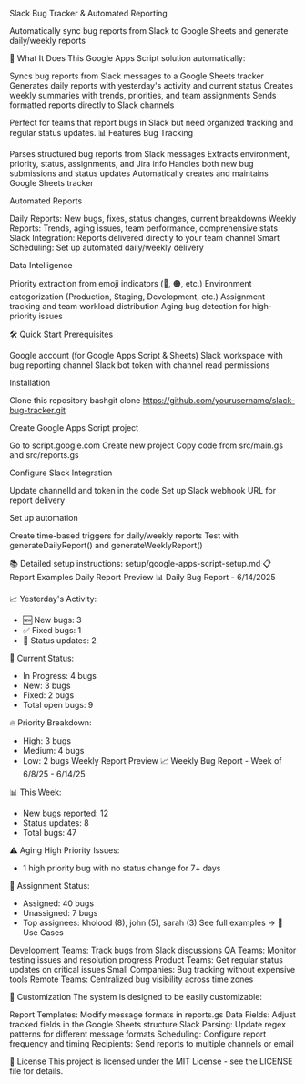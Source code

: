 Slack Bug Tracker & Automated Reporting

Automatically sync bug reports from Slack to Google Sheets and generate daily/weekly reports

🚀 What It Does
This Google Apps Script solution automatically:

Syncs bug reports from Slack messages to a Google Sheets tracker
Generates daily reports with yesterday's activity and current status
Creates weekly summaries with trends, priorities, and team assignments
Sends formatted reports directly to Slack channels

Perfect for teams that report bugs in Slack but need organized tracking and regular status updates.
📊 Features
Bug Tracking

Parses structured bug reports from Slack messages
Extracts environment, priority, status, assignments, and Jira info
Handles both new bug submissions and status updates
Automatically creates and maintains Google Sheets tracker

Automated Reports

Daily Reports: New bugs, fixes, status changes, current breakdowns
Weekly Reports: Trends, aging issues, team performance, comprehensive stats
Slack Integration: Reports delivered directly to your team channel
Smart Scheduling: Set up automated daily/weekly delivery

Data Intelligence

Priority extraction from emoji indicators (:red_circle:, :orange_circle:, etc.)
Environment categorization (Production, Staging, Development, etc.)
Assignment tracking and team workload distribution
Aging bug detection for high-priority issues

🛠️ Quick Start
Prerequisites

Google account (for Google Apps Script & Sheets)
Slack workspace with bug reporting channel
Slack bot token with channel read permissions

Installation

Clone this repository
bashgit clone https://github.com/yourusername/slack-bug-tracker.git

Create Google Apps Script project

Go to script.google.com
Create new project
Copy code from src/main.gs and src/reports.gs


Configure Slack Integration

Update channelId and token in the code
Set up Slack webhook URL for report delivery


Set up automation

Create time-based triggers for daily/weekly reports
Test with generateDailyReport() and generateWeeklyReport()



📚 Detailed setup instructions: setup/google-apps-script-setup.md
📋 Report Examples
Daily Report Preview
📊 Daily Bug Report - 6/14/2025

📈 Yesterday's Activity:
- 🆕 New bugs: 3
- ✅ Fixed bugs: 1
- 🔄 Status updates: 2

🚨 Current Status:
- In Progress: 4 bugs
- New: 3 bugs
- Fixed: 2 bugs
- Total open bugs: 9

🔥 Priority Breakdown:
- High: 3 bugs
- Medium: 4 bugs
- Low: 2 bugs
Weekly Report Preview
📈 Weekly Bug Report - Week of 6/8/25 - 6/14/25

📊 This Week:
- New bugs reported: 12
- Status updates: 8
- Total bugs: 47

⚠️ Aging High Priority Issues:
- 1 high priority bug with no status change for 7+ days

👥 Assignment Status:
- Assigned: 40 bugs
- Unassigned: 7 bugs
- Top assignees: kholood (8), john (5), sarah (3)
See full examples →
🎯 Use Cases

Development Teams: Track bugs from Slack discussions
QA Teams: Monitor testing issues and resolution progress
Product Teams: Get regular status updates on critical issues
Small Companies: Bug tracking without expensive tools
Remote Teams: Centralized bug visibility across time zones

🔧 Customization
The system is designed to be easily customizable:

Report Templates: Modify message formats in reports.gs
Data Fields: Adjust tracked fields in the Google Sheets structure
Slack Parsing: Update regex patterns for different message formats
Scheduling: Configure report frequency and timing
Recipients: Send reports to multiple channels or email

📝 License
This project is licensed under the MIT License - see the LICENSE file for details.



